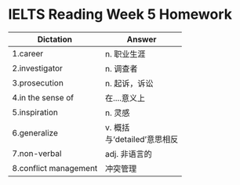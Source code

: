 # **IELTS Reading Week 5 Homework**
| Dictation     | Answer     |
| ----------- | ----------- |
| 1.career | n. 职业生涯 |
| 2.investigator | n. 调查者 | 
| 3.prosecution | n. 起诉，诉讼 |
| 4.in the sense of | 在....意义上 | 
| 5.inspiration | n. 灵感 |
| 6.generalize | v. 概括<br>与‘detailed’意思相反 |
| 7.non-verbal | adj. 非语言的 |
| 8.conflict management | 冲突管理 |
